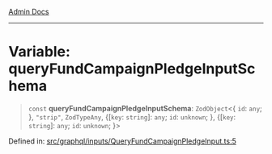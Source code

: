 [Admin Docs](/)

***

# Variable: queryFundCampaignPledgeInputSchema

> `const` **queryFundCampaignPledgeInputSchema**: `ZodObject`\<\{ `id`: `any`; \}, `"strip"`, `ZodTypeAny`, \{[`key`: `string`]: `any`; `id`: `unknown`; \}, \{[`key`: `string`]: `any`; `id`: `unknown`; \}\>

Defined in: [src/graphql/inputs/QueryFundCampaignPledgeInput.ts:5](https://github.com/PurnenduMIshra129th/talawa-api/blob/dd95e2d2302936a5436289a9e626f7f4e2b14e02/src/graphql/inputs/QueryFundCampaignPledgeInput.ts#L5)
